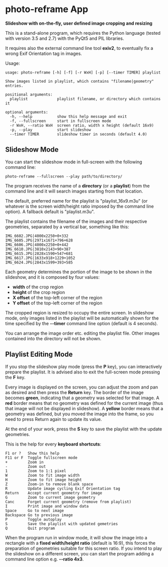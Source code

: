 # photo-reframe App

**Slideshow with on-the-fly, user defined image cropping and resizing**

This is a stand-alone program, which requires the Python 
language (tested with version 3.5 and 2.7) with the PyQt5 and 
PIL libraries.

It requires also the external command line tool **exiv2**, to 
eventually fix a wrong Exif Orientation tag in images.

Usage:

```
usage: photo-reframe [-h] [-f] [-r WxH] [-p] [--timer TIMER] playlist

Show images listed in playlist, which contains "filename|geometry" entries.

positional arguments:
  playlist             playlist filename, or directory which contains it

optional arguments:
  -h, --help           show this help message and exit
  -f, --fullscreen     start in fullscreen mode
  -r WxH, --ratio WxH  screen ratio, width x height (default 16x9)
  -p, --play           start slideshow
  --timer TIMER        slideshow timer in seconds (default 4.0)
```

## Slideshow Mode

You can start the slideshow mode in full-screen with the 
following command line:

```
photo-reframe --fullscreen --play path/to/directory/
```

The program receives the name of a **directory** (or a 
**playlist**) from the command line and it will search images 
starting from that location.

The default, preferred name for the playlist is 
"playlist_16x9.m3u" (or whatever is the screen width/height 
ratio imposed by the command line option). A fallback default is 
"playlist.m3u".

The playlist contains the filename of the images and their 
respective geometries, separated by a vertical bar, something 
like this:

```
IMG_6602.JPG|4000x2250+0+332
IMG_6605.JPG|2971x1671+796+628
IMG_6606.JPG|4000x2250+0+442
IMG_6610.JPG|3810x2143+90+387
IMG_6615.JPG|2828x1590+547+681
IMG_6617.JPG|1633x918+1229+1052
IMG_6624.JPG|2843x1599+393+585
```

Each geometry determines the portion of the image to be shown in 
the slideshow, and it is composed by four values:

* **width** of the crop region
* **height** of the crop region
* **X offset** of the top-left corner of the region
* **Y offset** of the top-left corner of the region

The cropped region is resized to occupy the entire screen. In 
slideshow mode, only images listed in the playlist will be 
automatically shown for the time specified by the **--timer** 
command line option (default is 4 seconds).

You can arrange the image order etc. editing the playlist file. 
Other images contained into the directory will not be shown.

## Playlist Editing Mode

If you stop the slideshow play mode (press the **P** key), you 
can interactively prepare the playlist. It is advised also to 
exit the full-screen mode pressing the **F** key.

Every image is displayed on the screen, you can adjust the zoom 
and pan as desired and then press the **Return** key. The border 
of the image becomes **green**, indicating that a geometry was 
selected for that image. A **red** border means that no geometry 
was defined for the current image (thus that image will not be 
displayed in slideshow). A **yellow** border means that a 
geometry was defined, but you moved the image into the frame, so 
you need to press Return again to update its value.

At the end of your work, press the **S** key to save the 
playlist with the update geometries.

This is the help for every **keyboard shortcuts**:

```
F1 or ?   Show this help
F11 or F  Toggle fullscreen mode
+         Zoom in
-         Zoom out
1         Zoom to 1:1 pixel
W         Zoom to fit image width
H         Zoom to fit image height
Z         Zoom-in to remove blank space
R         Update image cycling Exif Orientation tag
Return    Accept current geometry for image
G         Zoom to current image geometry
Canc      Forget current geometry (remove from playlist)
I         Print image and window data
Space     Go to next image
Backspace Go to previous image
P         Toggle autoplay
S         Save the playlist with updated gemetries
Q         Quit program
```

When the program run in window mode, it will show the image into 
a rectangle with a **fixed width/height ratio** (default is 
16:9), this forces the preparation of geometries suitable for 
this screen ratio. If you intend to play the slideshow on a 
different screen, you can start the program adding a command 
line option e.g. **--ratio 4x3**.
